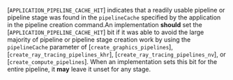 [`APPLICATION_PIPELINE_CACHE_HIT`]
indicates that a readily usable pipeline or pipeline stage was found in
the `pipelineCache` specified by the application in the pipeline
creation command.An implementation  **should**  set the
[`APPLICATION_PIPELINE_CACHE_HIT`] bit
if it was able to avoid the large majority of pipeline or pipeline stage
creation work by using the `pipelineCache` parameter of
[`create_graphics_pipelines`],
[`create_ray_tracing_pipelines_khr`],
[`create_ray_tracing_pipelines_nv`],
or [`create_compute_pipelines`].
When an implementation sets this bit for the entire pipeline, it  **may**  leave
it unset for any stage.